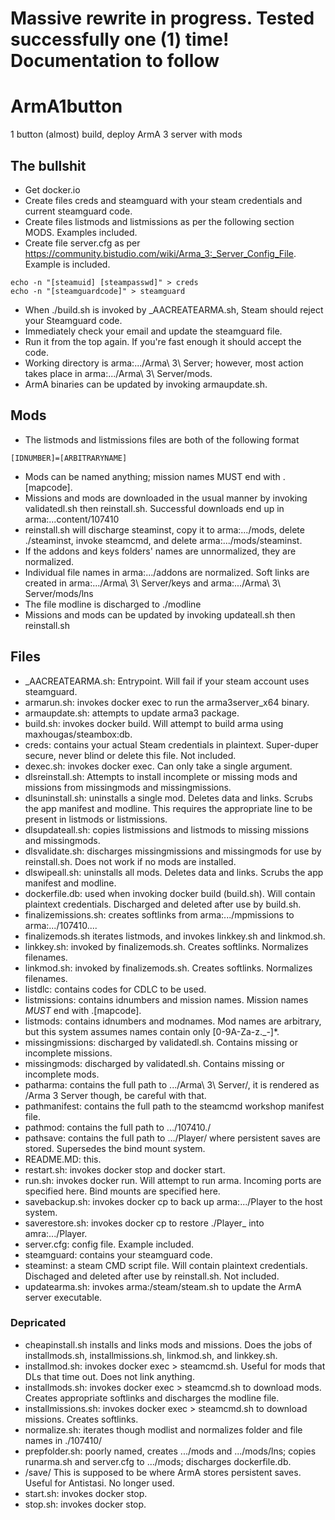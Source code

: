 # Massive rewrite in progress. Tested successfully one (1) time! Documentation to follow
# ArmA1button
1 button (almost) build, deploy ArmA 3 server with mods

## The bullshit
- Get docker.io
- Create files creds and steamguard with your steam credentials and current steamguard code.
- Create files listmods and listmissions as per the following section MODS. Examples included.
- Create file server.cfg as per https://community.bistudio.com/wiki/Arma_3:_Server_Config_File. Example is included.
```
echo -n "[steamuid] [steampasswd]" > creds
echo -n "[steamguardcode]" > steamguard
```
- When ./build.sh is invoked by _AACREATEARMA.sh, Steam should reject your Steamguard code.
- Immediately check your email and update the steamguard file.
- Run it from the top again. If you're fast enough it should accept the code.
- Working directory is arma:.../Arma\ 3\ Server; however, most action takes place in arma:.../Arma\ 3\ Server/mods.
- ArmA binaries can be updated by invoking armaupdate.sh.

## Mods
- The listmods and listmissions files are both of the following format
```
[IDNUMBER]=[ARBITRARYNAME]
```
- Mods can be named anything; mission names MUST end with .[mapcode].
- Missions and mods are downloaded in the usual manner by invoking validatedl.sh then reinstall.sh. Successful downloads end up in arma:...content/107410
- reinstall.sh will discharge steaminst, copy it to arma:.../mods, delete ./steaminst, invoke steamcmd, and delete arma:.../mods/steaminst.
- If the addons and keys folders' names are unnormalized, they are normalized.
- Individual file names in arma:.../addons are normalized. Soft links are created in arma:.../Arma\ 3\ Server/keys and arma:.../Arma\ 3\ Server/mods/lns
- The file modline is discharged to ./modline
- Missions and mods can be updated by invoking updateall.sh then reinstall.sh

## Files
- _AACREATEARMA.sh: Entrypoint. Will fail if your steam account uses steamguard.
- armarun.sh: invokes docker exec to run the arma3server_x64 binary.
- armaupdate.sh: attempts to update arma3 package.
- build.sh: invokes docker build. Will attempt to build arma using maxhougas/steambox:db.
- creds: contains your actual Steam credentials in plaintext. Super-duper secure, never blind or delete this file. Not included.
- dexec.sh: invokes docker exec. Can only take a single argument.
- dlsreinstall.sh: Attempts to install incomplete or missing mods and missions from missingmods and missingmissions.
- dlsuninstall.sh: uninstalls a single mod. Deletes data and links. Scrubs the app manifest and modline. This requires the appropriate line to be present in listmods or listmissions.
- dlsupdateall.sh: copies listmissions and listmods to missing missions and missingmods.
- dlsvalidate.sh: discharges missingmissions and missingmods for use by reinstall.sh. Does not work if no mods are installed.
- dlswipeall.sh: uninstalls all mods. Deletes data and links. Scrubs the app manifest and modline.
- dockerfile.db: used when invoking docker build (build.sh). Will contain plaintext credentials. Discharged and deleted after use by build.sh.
- finalizemissions.sh: creates softlinks from arma:.../mpmissions to arma:.../107410....
- finalizemods.sh iterates listmods, and invokes linkkey.sh and linkmod.sh.
- linkkey.sh: invoked by finalizemods.sh. Creates softlinks. Normalizes filenames.
- linkmod.sh: invoked by finalizemods.sh. Creates softlinks. Normalizes filenames.
- listdlc: contains codes for CDLC to be used.
- listmissions: contains idnumbers and mission names. Mission names *MUST* end with .[mapcode].
- listmods: contains idnumbers and modnames. Mod names are arbitrary, but this system assumes names contain only [0-9A-Za-z._-]*.
- missingmissions: discharged by validatedl.sh. Contains missing or incomplete missions.
- missingmods: discharged by validatedl.sh. Contains missing or incomplete mods.
- patharma: contains the full path to .../Arma\ 3\ Server/, it is rendered as /Arma 3 Server though, be careful with that.
- pathmanifest: contains the full path to the steamcmd workshop manifest file.
- pathmod: contains the full path to .../107410./
- pathsave: contains the full path to .../Player/ where persistent saves are stored. Supersedes the bind mount system.
- README.MD: this.
- restart.sh: invokes docker stop and docker start.
- run.sh: invokes docker run. Will attempt to run arma. Incoming ports are specified here. Bind mounts are specified here.
- savebackup.sh: invokes docker cp to back up arma:.../Player to the host system.
- saverestore.sh: invokes docker cp to restore ./Player_<TIMESTAMP> into amra:.../Player.
- server.cfg: config file. Example included.
- steamguard: contains your steamguard code.
- steaminst: a steam CMD script file. Will contain plaintext credentials. Dischaged and deleted after use by reinstall.sh. Not included.
- updatearma.sh: invokes arma:/steam/steam.sh to update the ArmA server executable.

### Depricated
- cheapinstall.sh installs and links mods and missions. Does the jobs of installmods.sh, installmissions.sh, linkmod.sh, and linkkey.sh.
- installmod.sh: invokes docker exec > steamcmd.sh. Useful for mods that DLs that time out. Does not link anything.
- installmods.sh: invokes docker exec > steamcmd.sh to download mods. Creates appropriate softlinks and discharges the modline file.
- installmissions.sh: invokes docker exec > steamcmd.sh to download missions. Creates softlinks.
- normalize.sh: iterates though modlist and normalizes folder and file names in ./107410/
- prepfolder.sh: poorly named, creates .../mods and .../mods/lns; copies runarma.sh and server.cfg to .../mods; discharges dockerfile.db.
- /save/ This is supposed to be where ArmA stores persistent saves. Useful for Antistasi. No longer used.
- start.sh: invokes docker stop.
- stop.sh: invokes docker stop.
